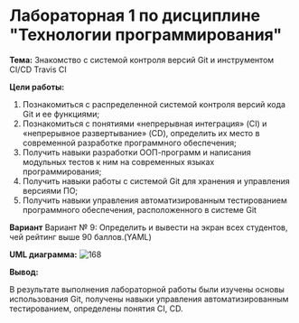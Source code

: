 # Лабораторная 1 по дисциплине "Технологии программирования"

**Тема:** Знакомство с системой контроля версий Git и инструментом CI/CD Travis CI

**Цели работы:**

1. Познакомиться c распределенной системой контроля версий кода Git и ее функциями;
2. Познакомиться с понятиями «непрерывная интеграция» (CI) и «непрерывное развертывание» (CD), определить их место в современной разработке программного обеспечения;
3. Получить навыки разработки ООП-программ и написания модульных тестов к ним на современных языках программирования;
4. Получить навыки работы с системой Git для хранения и управления версиями ПО;
5. Получить навыки управления автоматизированным тестированием программного обеспечения, расположенного в системе Git

**Вариант**
Вариант № 9:
Определить и вывести на экран всех студентов, чей рейтинг выше 90 баллов.(YAML)


**UML диаграмма:**
![168](https://user-images.githubusercontent.com/78875572/201492965-2d880918-3dae-4bb0-82d2-5916bc51c2b9.png)


**Вывод:**

В результате выполнения лабораторной работы были изучены основы использования Git, получены навыки управления автоматизированным тестированием, определены понятия CI, CD.

